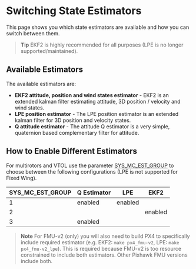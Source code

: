 # Switching State Estimators

This page shows you which state estimators are available and how you can switch between them.

> **Tip** EKF2 is highly recommended for all purposes (LPE is no longer supported/maintained).

## Available Estimators

The available estimators are:
- **EKF2 attitude, position and wind states estimator** - EKF2 is an extended kalman filter estimating attitude, 3D position / velocity and wind states.
- **LPE position estimator** - The LPE position estimator is an extended kalman filter for 3D position and velocity states.
- **Q attitude estimator** - The attitude Q estimator is a very simple, quaternion based complementary filter for attitude.


## How to Enable Different Estimators

For multirotors and VTOL use the parameter [SYS_MC_EST_GROUP](../advanced/parameter_reference.md#SYS_MC_EST_GROUP) to choose between the following configurations (LPE is not supported for Fixed Wing).

| SYS_MC_EST_GROUP | Q Estimator | LPE     | EKF2    |
| ------------------ | ----------- | ------- | ------- |
| 1                  | enabled     | enabled |         |
| 2                  |             |         | enabled |
| 3                  | enabled     |         |         |

> **Note** For FMU-v2 (only) you will also need to build PX4 to specifically include required estimator (e.g. EKF2: `make px4_fmu-v2`, LPE: `make px4_fmu-v2_lpe`). This is required because FMU-v2 is too resource constrained to include both estimators. Other Pixhawk FMU versions include both.
